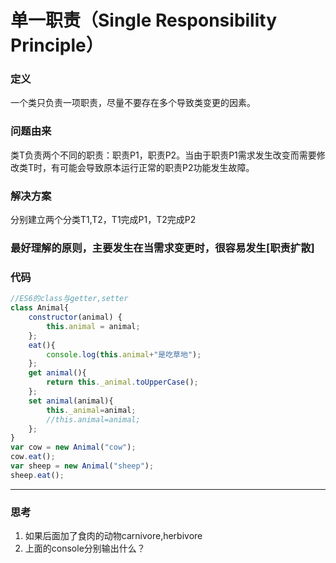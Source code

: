 单一职责（Single Responsibility Principle）
=====================================
### 定义
 一个类只负责一项职责，尽量不要存在多个导致类变更的因素。
### 问题由来
 类T负责两个不同的职责：职责P1，职责P2。当由于职责P1需求发生改变而需要修改类T时，有可能会导致原本运行正常的职责P2功能发生故障。
### 解决方案
分别建立两个分类T1,T2，T1完成P1，T2完成P2

### 最好理解的原则，主要发生在当需求变更时，很容易发生[职责扩散]

### 代码
````js
//ES6的class与getter,setter
class Animal{  
    constructor(animal) {
        this.animal = animal;
    };
    eat(){  
        console.log(this.animal+"是吃草地");  
    };
    get animal(){
        return this._animal.toUpperCase();
    };
    set animal(animal){
        this._animal=animal;
        //this.animal=animal;
    };
}
var cow = new Animal("cow");
cow.eat();
var sheep = new Animal("sheep");
sheep.eat();

````
***
### 思考
1. 如果后面加了食肉的动物carnivore,herbivore
1. 上面的console分别输出什么？
